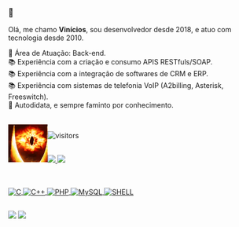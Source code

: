 ### 👋

Olá, me chamo **Vinícios**, sou desenvolvedor desde 2018, e atuo com tecnologia desde 2010.

💬 Área de Atuação: Back-end. <BR>
📚 Experiência com a criação e consumo APIS RESTfuls/SOAP. <BR>
📚 Experiência com a integração de softwares de CRM e ERP. <BR>
📚 Experiência com sistemas de telefonia VoIP (A2billing, Asterisk, Freeswitch). <BR>
📒 Autodidata, e sempre faminto por conhecimento.

<br>

<img align="left" alt="GIF" src="https://github.com/Wyrv/Wyrv/blob/main/gifs/eye_saur.gif" width="80" />

![visitors](https://visitor-badge.glitch.me/badge?page_id=${Wyrv}.${435982003})

<br>

<div style="display: inline_block">
  <a href="https://github.com/Wyrv">
  <img src="https://github-readme-stats.vercel.app/api?username=Wyrv&show_icons=true&theme=dracula&include_all_commits=true&count_private=true"/>
  <img height="180em" src="https://github-readme-stats.vercel.app/api/top-langs?username=Wyrv&layout=compact&theme=dracula"/>
</div>
  
  ##
  ##
  
 <div style="display: inline_block"><br>
  <img align="center" alt="C" height="35" width="45" src="https://cdn.jsdelivr.net/gh/devicons/devicon/icons/c/c-plain.svg">
  <img align="center" alt="C++" height="35" width="45" src="https://cdn.jsdelivr.net/gh/devicons/devicon/icons/cplusplus/cplusplus-plain.svg">
  <img align="center" alt="PHP" height="35" width="45" src="https://cdn.jsdelivr.net/gh/devicons/devicon/icons/php/php-plain.svg">
  <img align="center" alt="MySQL" height="35" width="45" src="https://cdn.jsdelivr.net/gh/devicons/devicon/icons/mysql/mysql-original-wordmark.svg">
  <img align="center" alt="SHELL" height="35" width="45" src="https://cdn.jsdelivr.net/gh/devicons/devicon/icons/bash/bash-original.svg">
 </div>
  
  ##
  ##
  
<div> 
  <a href = "mailto:contato@v.araujo1989@gmail.com"><img src="https://img.shields.io/badge/-Gmail-%23333?style=for-the-badge&logo=gmail&logoColor=white" target="_blank"></a>
  <a href="https://www.linkedin.com/in/vinicios-araujo-8438a228/" target="_blank"><img src="https://img.shields.io/badge/-LinkedIn-%230077B5?style=for-the-badge&logo=linkedin&logoColor=white" target="_blank"></a> 
 
</div>
